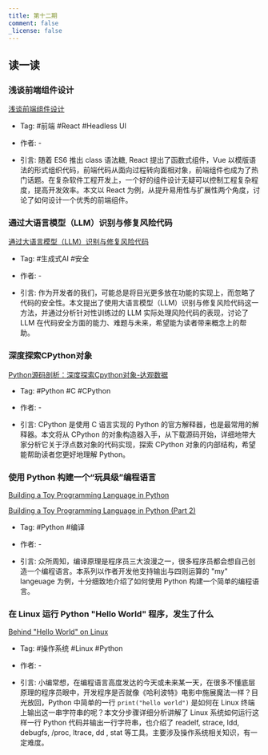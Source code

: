 ```yaml
---
title: 第十二期
comment: false
_license: false
---
```


## 读一读

### 浅谈前端组件设计

[浅谈前端组件设计](https://mp.weixin.qq.com/s/gIPvBEFh7qGLlyVSfSs6RA)

- Tag: #前端 #React #Headless UI 

- 作者: -

- 引言:
    随着 ES6 推出 class 语法糖, React 提出了函数式组件，Vue 以模版语法的形式组织代码，前端代码从面向过程转向面相对象，前端组件也成为了热门话题。在复杂软件工程开发上，一个好的组件设计无疑可以控制工程复杂程度，提高开发效率。本文以 React 为例，从提升易用性与扩展性两个角度，讨论了如何设计一个优秀的前端组件。

### 通过大语言模型（LLM）识别与修复风险代码

[通过大语言模型（LLM）识别与修复风险代码](https://mp.weixin.qq.com/s/JfEEJQyv9pdFB0-mBKC6UA)

- Tag: #生成式AI #安全 

- 作者: -

- 引言:
    作为开发者的我们，可能总是将目光更多放在功能的实现上，而忽略了代码的安全性。本文提出了使用大语言模型（LLM）识别与修复风险代码这一方法，并通过分析针对性训练过的 LLM 实际处理风险代码的表现，讨论了 LLM 在代码安全方面的能力、难题与未来，希望能为读者带来概念上的帮助。

### 深度探索CPython对象

[Python源码剖析：深度探索Cpython对象-达观数据](https://segmentfault.com/a/1190000044006618)

- Tag: #Python #C #CPython 

- 作者: -

- 引言:
    CPython 是使用 C 语言实现的 Python 的官方解释器，也是最常用的解释器。本文将从 CPython 的对象构造器入手，从下载源码开始，详细地带大家分析它关于浮点数对象的代码实现，探索 CPython 对象的内部结构，希望能帮助读者您更好地理解 Python。

### 使用 Python 构建一个“玩具级”编程语言

[Building a Toy Programming Language in Python](https://blog.miguelgrinberg.com/post/building-a-toy-programming-language-in-python)

[Building a Toy Programming Language in Python (Part 2)](https://blog.miguelgrinberg.com/post/building-a-toy-programming-language-in-python-part-2)

- Tag: #Python #编译 

- 作者: -

- 引言:
    众所周知，编译原理是程序员三大浪漫之一，很多程序员都会想自己创造一个编程语言。本系列以作者开发他支持输出与四则运算的 "my" langeuage 为例，十分细致地介绍了如何使用 Python 构建一个简单的编程语言。

### 在 Linux 运行 Python "Hello World" 程序，发生了什么

[Behind "Hello World" on Linux](https://jvns.ca/blog/2023/08/03/behind--hello-world/)

- Tag: #操作系统 #Linux #Python 

- 作者: -

- 引言:
    小编常想，在编程语言高度发达的今天或未来某一天，在很多不懂底层原理的程序员眼中，开发程序是否就像《哈利波特》电影中施展魔法一样？目光放回，Python 中简单的一行 `print("hello world")` 是如何在 Linux 终端上输出这一串字符串的呢？本文分步骤详细分析讲解了 Linux 系统如何运行这样一行 Python 代码并输出一行字符串，也介绍了 readelf, strace, ldd, debugfs, /proc, ltrace, dd , stat 等工具。主要涉及操作系统相关知识，有一定难度。
